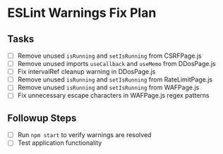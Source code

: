 # ESLint Warnings Fix Plan

## Tasks
- [ ] Remove unused `isRunning` and `setIsRunning` from CSRFPage.js
- [ ] Remove unused imports `useCallback` and `useMemo` from DDosPage.js
- [ ] Fix intervalRef cleanup warning in DDosPage.js
- [ ] Remove unused `isRunning` and `setIsRunning` from RateLimitPage.js
- [ ] Remove unused `isRunning` and `setIsRunning` from WAFPage.js
- [ ] Fix unnecessary escape characters in WAFPage.js regex patterns

## Followup Steps
- [ ] Run `npm start` to verify warnings are resolved
- [ ] Test application functionality
